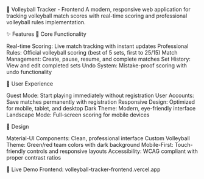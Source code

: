 🏐 Volleyball Tracker - Frontend
A modern, responsive web application for tracking volleyball match scores with real-time scoring and professional volleyball rules implementation.


✨ Features
🎯 Core Functionality

Real-time Scoring: Live match tracking with instant updates
Professional Rules: Official volleyball scoring (best of 5 sets, first to 25/15)
Match Management: Create, pause, resume, and complete matches
Set History: View and edit completed sets
Undo System: Mistake-proof scoring with undo functionality

👥 User Experience

Guest Mode: Start playing immediately without registration
User Accounts: Save matches permanently with registration
Responsive Design: Optimized for mobile, tablet, and desktop
Dark Theme: Modern, eye-friendly interface
Landscape Mode: Full-screen scoring for mobile devices

🎨 Design

Material-UI Components: Clean, professional interface
Custom Volleyball Theme: Green/red team colors with dark background
Mobile-First: Touch-friendly controls and responsive layouts
Accessibility: WCAG compliant with proper contrast ratios

🚀 Live Demo
Frontend: volleyball-tracker-frontend.vercel.app
